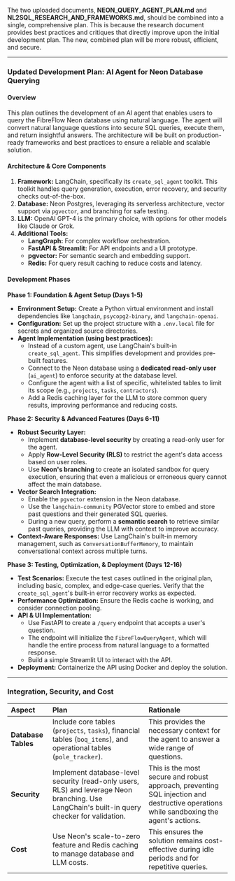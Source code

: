 The two uploaded documents, **NEON_QUERY_AGENT_PLAN.md** and **NL2SQL_RESEARCH_AND_FRAMEWORKS.md**, should be combined into a single, comprehensive plan. This is because the research document provides best practices and critiques that directly improve upon the initial development plan. The new, combined plan will be more robust, efficient, and secure.

***

### Updated Development Plan: AI Agent for Neon Database Querying

#### Overview
This plan outlines the development of an AI agent that enables users to query the FibreFlow Neon database using natural language. The agent will convert natural language questions into secure SQL queries, execute them, and return insightful answers. The architecture will be built on production-ready frameworks and best practices to ensure a reliable and scalable solution.

#### Architecture & Core Components
1.  **Framework:** LangChain, specifically its `create_sql_agent` toolkit. This toolkit handles query generation, execution, error recovery, and security checks out-of-the-box.
2.  **Database:** Neon Postgres, leveraging its serverless architecture, vector support via `pgvector`, and branching for safe testing.
3.  **LLM:** OpenAI GPT-4 is the primary choice, with options for other models like Claude or Grok.
4.  **Additional Tools:**
    * **LangGraph:** For complex workflow orchestration.
    * **FastAPI & Streamlit:** For API endpoints and a UI prototype.
    * **pgvector:** For semantic search and embedding support.
    * **Redis:** For query result caching to reduce costs and latency.

#### Development Phases

**Phase 1: Foundation & Agent Setup (Days 1-5)**
* **Environment Setup:** Create a Python virtual environment and install dependencies like `langchain`, `psycopg2-binary`, and `langchain-openai`.
* **Configuration:** Set up the project structure with a `.env.local` file for secrets and organized source directories.
* **Agent Implementation (using best practices):**
    * Instead of a custom agent, use LangChain's built-in `create_sql_agent`. This simplifies development and provides pre-built features.
    * Connect to the Neon database using a **dedicated read-only user** (`ai_agent`) to enforce security at the database level.
    * Configure the agent with a list of specific, whitelisted tables to limit its scope (e.g., `projects`, `tasks`, `contractors`).
    * Add a Redis caching layer for the LLM to store common query results, improving performance and reducing costs.

**Phase 2: Security & Advanced Features (Days 6-11)**
* **Robust Security Layer:**
    * Implement **database-level security** by creating a read-only user for the agent.
    * Apply **Row-Level Security (RLS)** to restrict the agent's data access based on user roles.
    * Use **Neon's branching** to create an isolated sandbox for query execution, ensuring that even a malicious or erroneous query cannot affect the main database.
* **Vector Search Integration:**
    * Enable the `pgvector` extension in the Neon database.
    * Use the `langchain-community` PGVector store to embed and store past questions and their generated SQL queries.
    * During a new query, perform a **semantic search** to retrieve similar past queries, providing the LLM with context to improve accuracy.
* **Context-Aware Responses:** Use LangChain's built-in memory management, such as `ConversationBufferMemory`, to maintain conversational context across multiple turns.

**Phase 3: Testing, Optimization, & Deployment (Days 12-16)**
* **Test Scenarios:** Execute the test cases outlined in the original plan, including basic, complex, and edge-case queries. Verify that the `create_sql_agent`'s built-in error recovery works as expected.
* **Performance Optimization:** Ensure the Redis cache is working, and consider connection pooling.
* **API & UI Implementation:**
    * Use FastAPI to create a `/query` endpoint that accepts a user's question.
    * The endpoint will initialize the `FibreFlowQueryAgent`, which will handle the entire process from natural language to a formatted response.
    * Build a simple Streamlit UI to interact with the API.
* **Deployment:** Containerize the API using Docker and deploy the solution.

***

### Integration, Security, and Cost

| Aspect | Plan | Rationale |
| :--- | :--- | :--- |
| **Database Tables** | Include core tables (`projects`, `tasks`), financial tables (`boq_items`), and operational tables (`pole_tracker`). | This provides the necessary context for the agent to answer a wide range of questions. |
| **Security** | Implement database-level security (read-only users, RLS) and leverage Neon branching. Use LangChain's built-in query checker for validation. | This is the most secure and robust approach, preventing SQL injection and destructive operations while sandboxing the agent's actions. |
| **Cost** | Use Neon's scale-to-zero feature and Redis caching to manage database and LLM costs. | This ensures the solution remains cost-effective during idle periods and for repetitive queries. |
